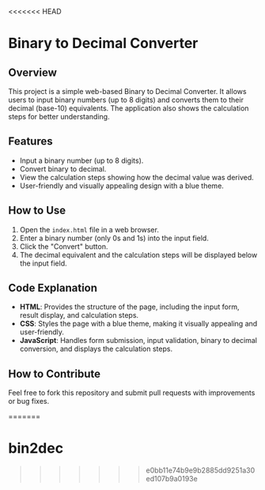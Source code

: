 <<<<<<< HEAD
# Binary to Decimal Converter

## Overview

This project is a simple web-based Binary to Decimal Converter. It allows users to input binary numbers (up to 8 digits) and converts them to their decimal (base-10) equivalents. The application also shows the calculation steps for better understanding.

## Features

- Input a binary number (up to 8 digits).
- Convert binary to decimal.
- View the calculation steps showing how the decimal value was derived.
- User-friendly and visually appealing design with a blue theme.

## How to Use

1. Open the `index.html` file in a web browser.
2. Enter a binary number (only 0s and 1s) into the input field.
3. Click the "Convert" button.
4. The decimal equivalent and the calculation steps will be displayed below the input field.

## Code Explanation

- **HTML**: Provides the structure of the page, including the input form, result display, and calculation steps.
- **CSS**: Styles the page with a blue theme, making it visually appealing and user-friendly.
- **JavaScript**: Handles form submission, input validation, binary to decimal conversion, and displays the calculation steps.

## How to Contribute

Feel free to fork this repository and submit pull requests with improvements or bug fixes.

=======
# bin2dec
>>>>>>> e0bb11e74b9e9b2885dd9251a30ed107b9a0193e
